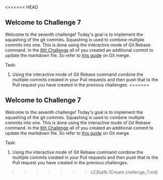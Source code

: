 <<<<<<< HEAD
## Welcome to Challenge 7

Welcome to the seventh challenge! 
Today's goal is to implement the squashing of the git commits. Squashing is used to combine multiple commits into one. This is done using the interactive mode of Git Rebase command.
In the [6th Challenge](https://github.com/scaleracademy/scaler-september-open-source-challenge/blob/main/Challenges/challenge_6.md?plain=1) all of you created an additional commit to update the markdown file. 
So refer to [this guide](https://www.freecodecamp.org/news/git-squash-explained/) on Git merge. 

Task: 
1. Using the interactive mode of Git Rebase command combine the multiple commits created in your Pull requests and then push that to the Pull request you have created in the previous challenges. 
=======
## Welcome to Challenge 7

Welcome to the seventh challenge! 
Today's goal is to implement the squashing of the git commits. Squashing is used to combine multiple commits into one. This is done using the interactive mode of Git Rebase command.
In the [6th Challenge](https://github.com/scaleracademy/scaler-september-open-source-challenge/blob/main/Challenges/challenge_6.md?plain=1) all of you created an additional commit to update the markdown file. 
So refer to [this guide](https://www.freecodecamp.org/news/git-squash-explained/) on Git merge. 

Task: 
1. Using the interactive mode of Git Rebase command combine the multiple commits created in your Pull requests and then push that to the Pull request you have created in the previous challenges. 
>>>>>>> c23ba1b (Create challenge_7.md)
